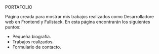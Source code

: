 PORTAFOLIO

Página creada para mostrar mis trabajos realizados como Desarrolladore web en Frontend y Fullstack. En esta página encontrarán los siguientes puntos:

- Pequeña biografía.
- Trabajos realizados.
- Formulario de contacto.
